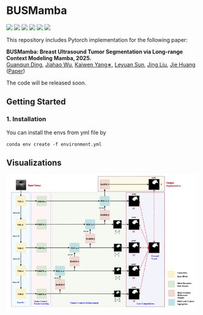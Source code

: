# BUSMamba

![](https://img.shields.io/static/v1?label=python&message=3.10.13&color=blue)
![](https://img.shields.io/static/v1?label=pytorch&message=2.1.1&color=<COLOR>)
![](https://img.shields.io/static/v1?label=torchvision&message=0.16.1&color=<COLOR>)
![](https://img.shields.io/static/v1?label=torchsummaryX&message=1.3.0&color=<COLOR>)
![](https://img.shields.io/static/v1?label=opencv-python&message=3.4.15.55&color=<COLOR>)
![](https://img.shields.io/static/v1?label=cuda&message=11.8&color=<COLOR>)

This repository includes Pytorch implementation for the following paper:

**BUSMamba: Breast Ultrasound Tumor Segmentation via Long-range Context Modeling Mamba, 2025.**<br/>
<a href="https://github.com/gqding" target="_blank">Guanqun Ding</a>, <a href="" target="_blank">Jiahao Wu</a>, <a href="" target="_blank">Kaiwen Yang∗</a>, <a href="" target="_blank">Leyuan Sun</a>, <a href="" target="_blank">Jing Liu</a>, <a href="" target="_blank">Jie Huang</a>
([Paper]())

The code will be released soon.

## Getting Started
### 1. Installation
You can install the envs from yml file by
```
conda env create -f environment.yml
```

## Visualizations
<img src="figs/FrameWork.png" alt="input" style="width:600px">



